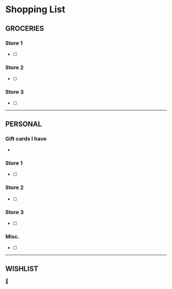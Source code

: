 # Shopping List

## GROCERIES

### Store 1

- [ ]  

### Store 2

- [ ]  

### Store 3

- [ ]  

---

## PERSONAL

### Gift cards I have

- 

### Store 1

- [ ]  

### Store 2

- [ ]  

### Store 3

- [ ]  

### Misc.

- [ ]  

---

## WISHLIST

[🙏](Shopping%20List%2083cc41a1462e440a9c51f72cda9dc04c/%F0%9F%99%8F%20bfaad58f14cf4e58b2fb525d2bd23d3e.csv)
